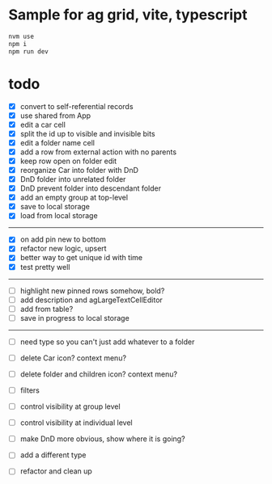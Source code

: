 # Sample for ag grid, vite, typescript
```bash
nvm use    
npm i    
npm run dev
```

# todo
-[x] convert to self-referential records
-[x] use shared from App 
-[x] edit a car cell 
-[x] split the id up to visible and invisible bits
-[x] edit a folder name cell
-[x] add a row from external action with no parents
-[x] keep row open on folder edit
-[x] reorganize Car into folder with DnD
-[x] DnD folder into unrelated folder
-[x] DnD prevent folder into descendant folder
-[x] add an empty group at top-level
-[x] save to local storage
-[x] load from local storage
-------------
-[x] on add pin new to bottom
-[x] refactor new logic, upsert
-[x] better way to get unique id with time
-[x] test pretty well
-------------
-[ ] highlight new pinned rows somehow, bold?
-[ ] add description and agLargeTextCellEditor
-[ ] add from table?
-[ ] save in progress to local storage
-------------
-[ ] need type so you can't just add whatever to a folder
-[ ] delete Car icon? context menu?
-[ ] delete folder and children icon? context menu?
-[ ] filters
-[ ] control visibility at group level
-[ ] control visibility at individual level
-[ ] make DnD more obvious, show where it is going?
-[ ] add a different type
-[ ] refactor and clean up



